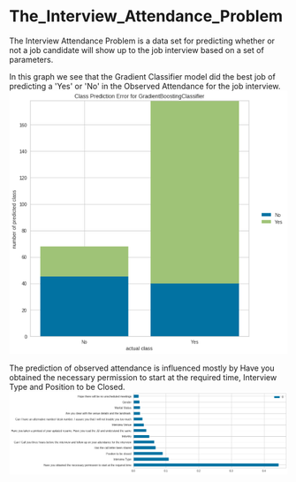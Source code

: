 # The_Interview_Attendance_Problem
The Interview Attendance Problem is a data set for predicting whether or not a job candidate will show up to the job interview based on a set of parameters.

In this graph we see that the Gradient Classifier model did the best job of predicting a 'Yes' or 'No' in the Observed Attendance for the job interview.
![](images/output_52_0.png)


The prediction of observed attendance is influenced mostly by Have you obtained the necessary permission to start at the required time, Interview Type and Position to be Closed.  
![](images/output_53_0.png)
